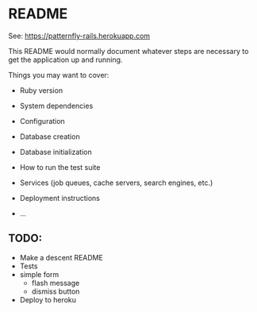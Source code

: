 # README

See: https://patternfly-rails.herokuapp.com

This README would normally document whatever steps are necessary to get the
application up and running.

Things you may want to cover:

* Ruby version

* System dependencies

* Configuration

* Database creation

* Database initialization

* How to run the test suite

* Services (job queues, cache servers, search engines, etc.)

* Deployment instructions

* ...

## TODO:

* Make a descent README
* Tests
* simple form
  * flash message
  * dismiss button
* Deploy to heroku
